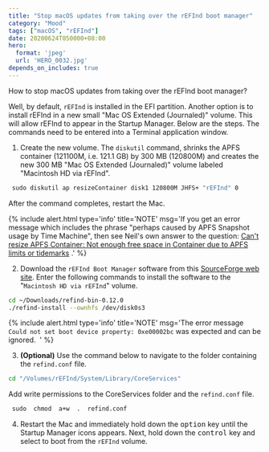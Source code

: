 ```yaml
---
title: "Stop macOS updates from taking over the rEFInd boot manager"
category: "Mood"
tags: ["macOS", "rEFInd"]
date: 20200624T050000+08:00
hero:
  format: 'jpeg'
  url: 'HERO_0032.jpg'
depends_on_includes: true
---
```

How to stop macOS updates from taking over the rEFInd boot manager?

Well, by default, `rEFInd` is installed in the EFI partition. Another option is to install rEFInd in a new small "Mac OS Extended (Journaled)" volume. This will allow rEFInd to appear in the Startup Manager.
Below are the steps. The commands need to be entered into a Terminal application window.

1. Create the new volume. The `diskutil` command, shrinks the APFS container (121100M, i.e. 121.1 GB) by 300 MB (120800M) and creates the new 300 MB "Mac OS Extended (Journaled)" volume labeled "Macintosh HD via rEFInd".

```sh
 sudo diskutil ap resizeContainer disk1 120800M JHFS+ "rEFInd" 0
```

After the command completes, restart the Mac.

{% include alert.html type='info' title='NOTE' msg='If you get an error message which includes the phrase "perhaps caused by APFS Snapshot usage by Time Machine", then see Neil\'s own answer to the question: <a href="https://apple.stackexchange.com/questions/321533/cant-resize-apfs-container-not-enough-free-space-in-container-due-to-apfs-limi">Can\'t resize APFS Container: Not enough free space in Container due to APFS limits or tidemarks</a> .' %}

2. Download the `rEFInd Boot Manager` software from this [SourceForge web site](https://sourceforge.net/projects/refind/). Enter the following commands to install the software to the "`Macintosh HD via rEFInd`" volume. 

```sh
cd ~/Downloads/refind-bin-0.12.0
./refind-install --ownhfs /dev/disk0s3
```

{% include alert.html type='info' title='NOTE' msg='The error message <code>Could not set boot device property: 0xe00002bc</code> was expected and can be ignored.  ' %}

3. **(Optional)** Use the command below to navigate to the folder containing the `refind.conf` file. 

```sh
cd "/Volumes/rEFInd/System/Library/CoreServices"
```

Add write permissions to the CoreServices folder and the `refind.conf` file.

```sh
 sudo  chmod  a+w  .  refind.conf
```

4. Restart the Mac and immediately hold down the <kbd>option</kbd> key until the Startup Manager icons appears. Next, hold down the <kbd>control</kbd> key and select to boot from the `rEFInd` volume. 
